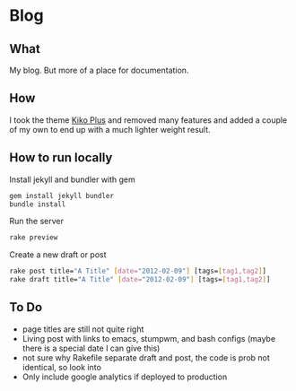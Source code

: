 # Blog

## What

My blog. But more of a place for documentation.

## How

I took the theme [Kiko Plus](https://github.com/AWEEKJ/Kiko-plus) and removed many features and added a couple of my own to end up with a much lighter weight result.

## How to run locally

Install jekyll and bundler with gem

```sh
gem install jekyll bundler
bundle install
```

Run the server

```sh
rake preview
```

Create a new draft or post

```sh
rake post title="A Title" [date="2012-02-09"] [tags=[tag1,tag2]]
rake draft title="A Title" [date="2012-02-09"] [tags=[tag1,tag2]]
```
## To Do

- page titles are still not quite right
- Living post with links to emacs, stumpwm, and bash configs (maybe there is a special date I can give this)
- not sure why Rakefile separate draft and post, the code is prob not identical, so look into
- Only include google analytics if deployed to production
